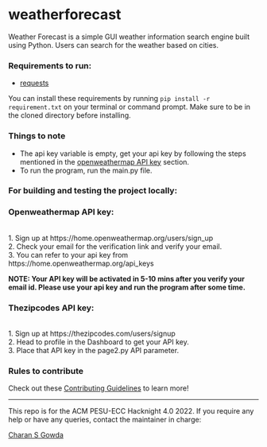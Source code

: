 # weatherforecast

Weather Forecast is a simple GUI weather information search engine built using Python. Users can search for the weather based on cities.

### Requirements to run:
- [requests](https://docs.python-requests.org/en/latest/)

You can install these requirements by running `pip install -r requirement.txt` on your terminal or command prompt. Make sure to be in the cloned directory before installing. 

### Things to note


- The api key variable is empty, get your api key by following the steps mentioned in the [openweathermap API key](#openweathermap-api-key) section.
- To run the program, run the main.py file.

### For building and testing the project locally:

### Openweathermap API key:
<br>
1. Sign up at https://home.openweathermap.org/users/sign_up<br>
2. Check your email for the verification link and verify your email.<br>
3. You can refer to your api key from https://home.openweathermap.org/api_keys<br>

<b>NOTE: Your API key will be activated in 5-10 mins after you verify your email id. Please use your api key and run the program after some time.</b>

### Thezipcodes API key:
<br>
1. Sign up at https://thezipcodes.com/users/signup<br>
2. Head to profile in the Dashboard to get your API key.<br>
3. Place that API key in the page2.py API parameter.<br>

### Rules to contribute

Check out these [Contributing Guidelines](https://github.com/charan2308/weatherforecast/blob/main/CONTRIBUTION.md) to learn more!

***
This repo is for the ACM PESU-ECC Hacknight 4.0 2022. If you require any help or have any queries, contact the maintainer in charge:

[Charan S Gowda](https://github.com/charan2308)
